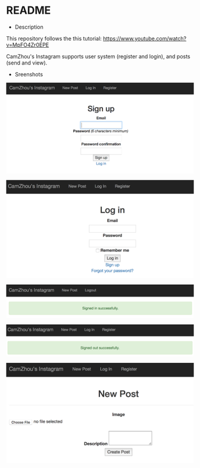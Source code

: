# README

* Description

This repository follows the this tutorial: https://www.youtube.com/watch?v=MpFO4Zr0EPE

CamZhou's Instagram supports user system (register and login), and posts (send and view).

* Sreenshots

![Register](/register.png)

![Login](/login.png)

![Login Sucess](/login_success.png)

![Log Out](/log_out.png)

![New Post](/new_post.png)
